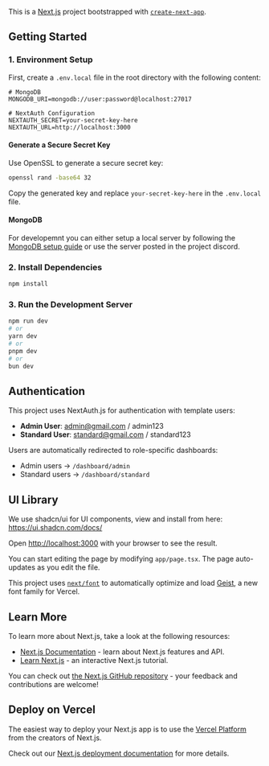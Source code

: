 This is a [Next.js](https://nextjs.org) project bootstrapped with [`create-next-app`](https://nextjs.org/docs/app/api-reference/cli/create-next-app).

## Getting Started

### 1. Environment Setup

First, create a `.env.local` file in the root directory with the following content:

```env
# MongoDB
MONGODB_URI=mongodb://user:password@localhost:27017

# NextAuth Configuration
NEXTAUTH_SECRET=your-secret-key-here
NEXTAUTH_URL=http://localhost:3000
```

#### Generate a Secure Secret Key

Use OpenSSL to generate a secure secret key:

```bash
openssl rand -base64 32
```

Copy the generated key and replace `your-secret-key-here` in the `.env.local` file.

#### MongoDB
For developemnt you can either setup a local server by following the [MongoDB setup guide](../Database/readme.md) or use the server posted in the project discord.

### 2. Install Dependencies

```bash
npm install
```

### 3. Run the Development Server

```bash
npm run dev
# or
yarn dev
# or
pnpm dev
# or
bun dev
```

## Authentication

This project uses NextAuth.js for authentication with template users:

- **Admin User**: admin@gmail.com / admin123
- **Standard User**: standard@gmail.com / standard123

Users are automatically redirected to role-specific dashboards:
- Admin users → `/dashboard/admin`
- Standard users → `/dashboard/standard`

## UI Library
We use shadcn/ui for UI components, view and install from here: https://ui.shadcn.com/docs/

Open [http://localhost:3000](http://localhost:3000) with your browser to see the result.

You can start editing the page by modifying `app/page.tsx`. The page auto-updates as you edit the file.

This project uses [`next/font`](https://nextjs.org/docs/app/building-your-application/optimizing/fonts) to automatically optimize and load [Geist](https://vercel.com/font), a new font family for Vercel.

## Learn More

To learn more about Next.js, take a look at the following resources:

- [Next.js Documentation](https://nextjs.org/docs) - learn about Next.js features and API.
- [Learn Next.js](https://nextjs.org/learn) - an interactive Next.js tutorial.

You can check out [the Next.js GitHub repository](https://github.com/vercel/next.js) - your feedback and contributions are welcome!

## Deploy on Vercel

The easiest way to deploy your Next.js app is to use the [Vercel Platform](https://vercel.com/new?utm_medium=default-template&filter=next.js&utm_source=create-next-app&utm_campaign=create-next-app-readme) from the creators of Next.js.

Check out our [Next.js deployment documentation](https://nextjs.org/docs/app/building-your-application/deploying) for more details.

